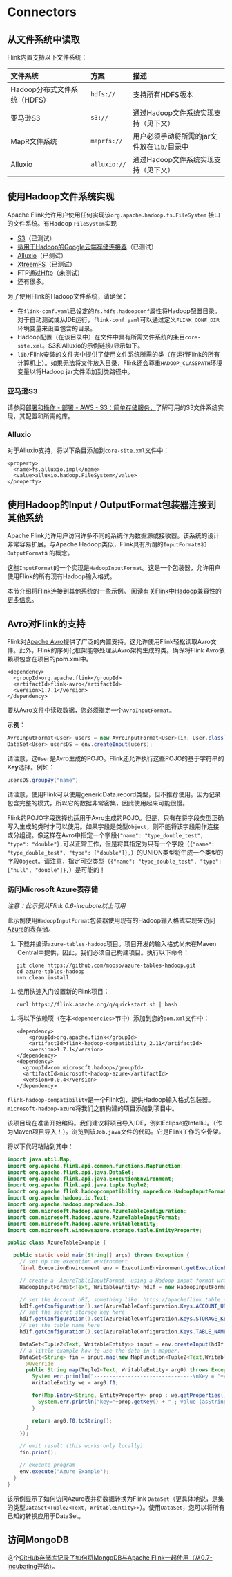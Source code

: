 # Connectors

## 从文件系统中读取

Flink内置支持以下文件系统：

| 文件系统 | 方案 | 描述 |
| :--- | :--- | :--- |
| Hadoop分布式文件系统（HDFS） | `hdfs://` | 支持所有HDFS版本 |
| 亚马逊S3 | `s3://` | 通过Hadoop文件系统实现支持（见下文） |
| MapR文件系统 | `maprfs://` | 用户必须手动将所需的jar文件放在`lib/`目录中 |
| Alluxio | `alluxio://` | 通过Hadoop文件系统实现支持（见下文） |

## 使用Hadoop文件系统实现

Apache Flink允许用户使用任何实现该`org.apache.hadoop.fs.FileSystem` 接口的文件系统。有Hadoop `FileSystem`实现

* [S3](https://aws.amazon.com/s3/)（已测试）
* [适用于Hadoop的Google云端存储连接器](https://cloud.google.com/hadoop/google-cloud-storage-connector)（已测试）
* [Alluxio](http://alluxio.org/)（已测试）
* [XtreemFS](http://www.xtreemfs.org/)（已测试）
* FTP通过[Hftp](http://hadoop.apache.org/docs/r1.2.1/hftp.html)（未测试）
* 还有很多。

为了使用Flink的Hadoop文件系统，请确保：

* 在`flink-conf.yaml`已设定的`fs.hdfs.hadoopconf`属性将Hadoop配置目录。对于自动测试或从IDE运行，`flink-conf.yaml`可以通过定义`FLINK_CONF_DIR`环境变量来设置包含的目录。
* Hadoop配置（在该目录中）在文件中具有所需文件系统的条目`core-site.xml`。S3和Alluxio的示例链接/显示如下。
* `lib/`Flink安装的文件夹中提供了使用文件系统所需的类（在运行Flink的所有计算机上）。如果无法将文件放入目录，Flink还会尊重`HADOOP_CLASSPATH`环境变量以将Hadoop jar文件添加到类路径中。

### **亚马逊S3**

请参阅[部署和操作 - 部署 - AWS - S3：简单存储服务，](https://ci.apache.org/projects/flink/flink-docs-release-1.7/ops/deployment/aws.html)了解可用的S3文件系统实现，其配置和所需的库。

### **Alluxio**

对于Alluxio支持，将以下条目添加到`core-site.xml`文件中：

```markup
<property>
  <name>fs.alluxio.impl</name>
  <value>alluxio.hadoop.FileSystem</value>
</property>
```

## 使用Hadoop的Input / OutputFormat包装器连接到其他系统

Apache Flink允许用户访问许多不同的系统作为数据源或接收器。该系统的设计非常容易扩展。与Apache Hadoop类似，Flink具有所谓的`InputFormat`s和`OutputFormat`s 的概念。

这些`InputFormat`的一个实现是`HadoopInputFormat`。这是一个包装器，允许用户使用Flink的所有现有Hadoop输入格式。

本节介绍将Flink连接到其他系统的一些示例。 [阅读有关Flink中Hadoop兼容性的更多信息](https://ci.apache.org/projects/flink/flink-docs-release-1.7/dev/batch/hadoop_compatibility.html)。

## Avro对Flink的支持

Flink对[Apache Avro](http://avro.apache.org/)提供了广泛的内置支持。这允许使用Flink轻松读取Avro文件。此外，Flink的序列化框架能够处理从Avro架构生成的类。确保将Flink Avro依赖项包含在项目的pom.xml中。

```markup
<dependency>
  <groupId>org.apache.flink</groupId>
  <artifactId>flink-avro</artifactId>
  <version>1.7.1</version>
</dependency>
```

要从Avro文件中读取数据，您必须指定一个`AvroInputFormat`。

**示例**：

```java
AvroInputFormat<User> users = new AvroInputFormat<User>(in, User.class);
DataSet<User> usersDS = env.createInput(users);
```

请注意，这`User`是Avro生成的POJO。Flink还允许执行这些POJO的基于字符串的**Key**选择。例如：

```java
usersDS.groupBy("name")
```

请注意，使用Flink可以使用genericData.record类型，但不推荐使用。因为记录包含完整的模式，所以它的数据非常密集，因此使用起来可能很慢。

Flink的POJO字段选择也适用于Avro生成的POJO。但是，只有在将字段类型正确写入生成的类时才可以使用。如果字段是类型`Object`，则不能将该字段用作连接或分组键。像这样在Avro中指定一个字段`{"name": "type_double_test", "type": "double"},`可以正常工作，但是将其指定为只有一个字段（`{"name": "type_double_test", "type": ["double"]},`）的UNION类型将生成一个类型的字段`Object`。请注意，指定可空类型（`{"name": "type_double_test", "type": ["null", "double"]},`）是可能的！

### 访问Microsoft Azure表存储

_注意：此示例从Flink 0.6-incubate以上可用_

此示例使用`HadoopInputFormat`包装器使用现有的Hadoop输入格式实现来访问[Azure的表存储](https://azure.microsoft.com/en-us/documentation/articles/storage-introduction/)。

1. 下载并编译`azure-tables-hadoop`项目。项目开发的输入格式尚未在Maven Central中提供，因此，我们必须自己构建项目。执行以下命令：

```text
   git clone https://github.com/mooso/azure-tables-hadoop.git
   cd azure-tables-hadoop
   mvn clean install
```

1. 使用快速入门设置新的Flink项目：

```text
   curl https://flink.apache.org/q/quickstart.sh | bash
```

1. 将以下依赖项（在本`<dependencies>`节中）添加到您的`pom.xml`文件中：

```text
   <dependency>
       <groupId>org.apache.flink</groupId>
       <artifactId>flink-hadoop-compatibility_2.11</artifactId>
       <version>1.7.1</version>
   </dependency>
   <dependency>
     <groupId>com.microsoft.hadoop</groupId>
     <artifactId>microsoft-hadoop-azure</artifactId>
     <version>0.0.4</version>
   </dependency>
```

`flink-hadoop-compatibility`是一个Flink包，提供Hadoop输入格式包装器。 `microsoft-hadoop-azure`将我们之前构建的项目添加到项目中。

该项目现在准备开始编码。我们建议将项目导入IDE，例如Eclipse或IntelliJ。（作为Maven项目导入！）。浏览到该`Job.java`文件的代码。它是Flink工作的空骨架。

将以下代码粘贴到其中：

```java
import java.util.Map;
import org.apache.flink.api.common.functions.MapFunction;
import org.apache.flink.api.java.DataSet;
import org.apache.flink.api.java.ExecutionEnvironment;
import org.apache.flink.api.java.tuple.Tuple2;
import org.apache.flink.hadoopcompatibility.mapreduce.HadoopInputFormat;
import org.apache.hadoop.io.Text;
import org.apache.hadoop.mapreduce.Job;
import com.microsoft.hadoop.azure.AzureTableConfiguration;
import com.microsoft.hadoop.azure.AzureTableInputFormat;
import com.microsoft.hadoop.azure.WritableEntity;
import com.microsoft.windowsazure.storage.table.EntityProperty;

public class AzureTableExample {

  public static void main(String[] args) throws Exception {
    // set up the execution environment
    final ExecutionEnvironment env = ExecutionEnvironment.getExecutionEnvironment();

    // create a  AzureTableInputFormat, using a Hadoop input format wrapper
    HadoopInputFormat<Text, WritableEntity> hdIf = new HadoopInputFormat<Text, WritableEntity>(new AzureTableInputFormat(), Text.class, WritableEntity.class, new Job());

    // set the Account URI, something like: https://apacheflink.table.core.windows.net
    hdIf.getConfiguration().set(AzureTableConfiguration.Keys.ACCOUNT_URI.getKey(), "TODO");
    // set the secret storage key here
    hdIf.getConfiguration().set(AzureTableConfiguration.Keys.STORAGE_KEY.getKey(), "TODO");
    // set the table name here
    hdIf.getConfiguration().set(AzureTableConfiguration.Keys.TABLE_NAME.getKey(), "TODO");

    DataSet<Tuple2<Text, WritableEntity>> input = env.createInput(hdIf);
    // a little example how to use the data in a mapper.
    DataSet<String> fin = input.map(new MapFunction<Tuple2<Text,WritableEntity>, String>() {
      @Override
      public String map(Tuple2<Text, WritableEntity> arg0) throws Exception {
        System.err.println("--------------------------------\nKey = "+arg0.f0);
        WritableEntity we = arg0.f1;

        for(Map.Entry<String, EntityProperty> prop : we.getProperties().entrySet()) {
          System.err.println("key="+prop.getKey() + " ; value (asString)="+prop.getValue().getValueAsString());
        }

        return arg0.f0.toString();
      }
    });

    // emit result (this works only locally)
    fin.print();

    // execute program
    env.execute("Azure Example");
  }
}
```

该示例显示了如何访问Azure表并将数据转换为Flink `DataSet`（更具体地说，是集的类型`DataSet<Tuple2<Text, WritableEntity>>`）。使用`DataSet`，您可以将所有已知的转换应用于DataSet。

## 访问MongoDB

这个[GitHub存储库记录了如何将MongoDB与Apache Flink一起使用（从0.7-incubating开始）](https://github.com/okkam-it/flink-mongodb-test)。

